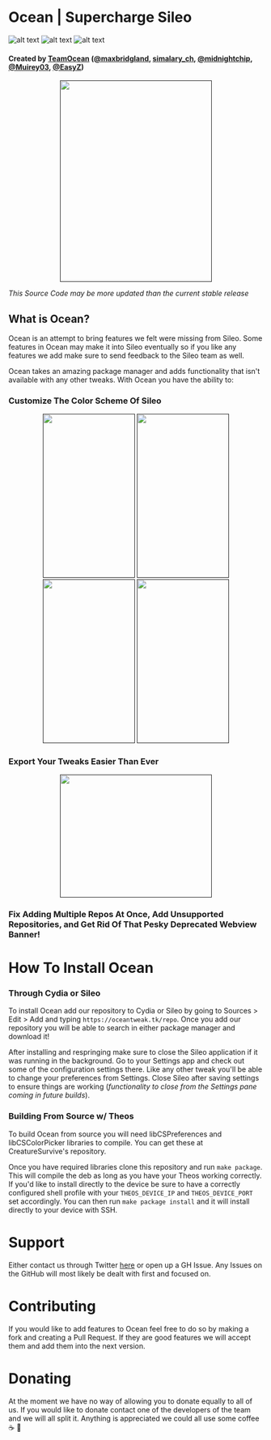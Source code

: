 # Ocean | Supercharge Sileo
![alt text](https://img.shields.io/badge/iOS-11.0--11.4b3-blue.svg)
![alt text](https://img.shields.io/badge/Version-0.0.2-yellow.svg)
![alt text](https://img.shields.io/badge/Build-Beta-brightgreen.svg)
#### Created by [TeamOcean](https://twitter.com/OceanForSileo) ([@maxbridgland](https://twitter.com/maxbridgland), [simalary_ch](https://twitter.com/simalary_ch), [@midnightchip](https://twitter.com/MidnightChip), [@Muirey03](https://twitter.com/Muirey03), [@EasyZ](/https://twitter.com/_Easy_Z_))
<p align='center'>
 <a href=""><img width="300px" height="398px" src="https://oceantweak.tk/assets/app/iphone_cover_dark.png" "Preview"></a>
</p>

*This Source Code may be more updated than the current stable release*

## What is Ocean?

Ocean is an attempt to bring features we felt were missing from Sileo. Some features in Ocean may make it into Sileo eventually so if you like any features we add make sure to send feedback to the Sileo team as well. 

Ocean takes an amazing package manager and adds functionality that isn't available with any other tweaks. With Ocean you have the ability to:

### Customize The Color Scheme Of Sileo
<p align='center'>
 <a href=""><img width="182px" height="323.75px" src="https://i.imgur.com/WoIIPbg.png"></a>
 <a href=""><img width="182px" height="323.75px" src="https://i.imgur.com/5EZdVQ9.png"></a>
 <a href=""><img width="182px" height="323.75px" src="https://i.imgur.com/KkvZj3O.png"></a>
 <a href=""><img width="182px" height="323.75px" src="https://i.imgur.com/7bPrWEL.png"></a>
</p>

### Export Your Tweaks Easier Than Ever
<p align='center'>
 <a href=""><img width="300px" height="243px" src="https://oceantweak.tk/repo/depictions/Ocean/assets/app/export.jpg"></a>
</p>

### Fix Adding Multiple Repos At Once, Add Unsupported Repositories, and Get Rid Of That Pesky Deprecated Webview Banner!

# How To Install Ocean


### Through Cydia or Sileo

To install Ocean add our repository to Cydia or Sileo by going to Sources > Edit > Add and typing `https://oceantweak.tk/repo`. Once you add our repository you will be able to search in either package manager and download it!

After installing and respringing make sure to close the Sileo application if it was running in the background. Go to your Settings app and check out some of the configuration settings there. Like any other tweak you'll be able to change your preferences from Settings. Close Sileo after saving settings to ensure things are working (*functionality to close from the Settings pane coming in future builds*).

### Building From Source w/ Theos

To build Ocean from source you will need libCSPreferences and libCSColorPicker libraries to compile. You can get these at CreatureSurvive's repository.

Once you have required libraries clone this repository and run `make package`. This will compile the deb as long as you have your Theos working correctly. If you'd like to install directly to the device be sure to have a correctly configured shell profile with your `THEOS_DEVICE_IP` and `THEOS_DEVICE_PORT` set accordingly. You can then run `make package install` and it will install directly to your device with SSH.

# Support

Either contact us through Twitter [here](https://twitter.com/OceanForSileo) or open up a GH Issue. Any Issues on the GitHub will most likely be dealt with first and focused on.

# Contributing

If you would like to add features to Ocean feel free to do so by making a fork and creating a Pull Request. If they are good features we will accept them and add them into the next version. 

# Donating

At the moment we have no way of allowing you to donate equally to all of us. If you would like to donate contact one of the developers of the team and we will all split it. Anything is appreciated we could all use some coffee ☕ 🍩
